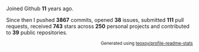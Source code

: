 Joined Github **11** years ago.

Since then I pushed **3867** commits, opened **38** issues, submitted **111** pull requests, received **743** stars across **250** personal projects and contributed to **39** public repositories.

<p align="right"><sub>Generated using <a href="https://github.com/marketplace/actions/profile-readme-stats">teoxoy/profile-readme-stats</a></sub></p>
